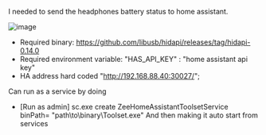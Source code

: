 I needed to send the headphones battery status to home assistant.

![image](https://github.com/user-attachments/assets/9be86a8e-70a1-4263-b5c8-a08ba8e959d0)

- Required binary: https://github.com/libusb/hidapi/releases/tag/hidapi-0.14.0
- Required environment variable: "HAS_API_KEY" : "home assistant api key"
- HA address hard coded "http://192.168.88.40:30027/";

Can run as a service by doing
- [Run as admin] sc.exe create ZeeHomeAssistantToolsetService binPath= "path\to\binary\Toolset.exe"
And then making it auto start from services
